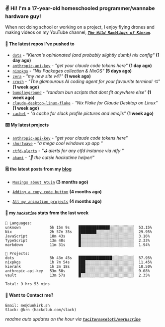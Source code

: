 ### ✌️ Hi! I'm a 17-year-old homeschooled programmer/wannabe hardware guy!

When not doing school or working on a project, I enjoy flying drones and making videos on my YouTube channel, [**_`The Wild Ramblings of Kieran`_**](https://youtube.com/@kieran.rambles).

#### 👷 The latest repos I've pushed to

- [`dots`](https://github.com/taciturnaxolotl/dots) - _"Kieran's opinionated (and probably slightly dumb) nix config"_ **(1 day ago)**
- [`anthropic-api-key`](https://github.com/taciturnaxolotl/anthropic-api-key) - _"get your claude code tokens here"_ **(1 day ago)**
- [`nixpkgs`](https://github.com/NixOS/nixpkgs) - _"Nix Packages collection & NixOS"_ **(5 days ago)**
- [`zera`](https://github.com/taciturnaxolotl/zera) - _"my new site v4?"_ **(1 week ago)**
- [`crush`](https://github.com/charmbracelet/crush) - _"The glamourous AI coding agent for your favourite terminal 💘"_ **(1 week ago)**
- [`bunplayground`](https://github.com/taciturnaxolotl/bunplayground) - _"random bun scripts that dont fit anywhere else"_ **(1 week ago)**
- [`claude-desktop-linux-flake`](https://github.com/k3d3/claude-desktop-linux-flake) - _"Nix Flake for Claude Desktop on Linux"_ **(1 week ago)**
- [`cachet`](https://github.com/taciturnaxolotl/cachet) - _"a cache for slack profile pictures and emojis"_ **(1 week ago)**

#### ⌨️ My latest projects

- [`anthropic-api-key`](https://github.com/taciturnaxolotl/anthropic-api-key) - _"get your claude code tokens here"_
- [`shortwave`](https://github.com/taciturnaxolotl/shortwave) - _"a mega cool windows xp app "_
- [`ctfd-alerts`](https://github.com/taciturnaxolotl/ctfd-alerts) - _"⛳ alerts for any ctfd instance via ntfy "_
- [`akami`](https://github.com/taciturnaxolotl/akami) - _"🌷 the cutsie hackatime helper!"_

#### 🗒️ the latest posts from my [blog](https://dunkirk.sh)

- [`Musings about Atuin`](https://dunkirk.sh/blog/atuin/) **(3 months ago)**

- [`Adding a copy code button`](https://dunkirk.sh/blog/adding-a-copy-button/) **(4 months ago)**

- [`All my animation projects`](https://dunkirk.sh/blog/my-animations/) **(4 months ago)**



#### 📡 my [_`hackatime`_](https://waka.hackclub.com) stats from the last week

```text
💾 Languages:
unknown             5h 15m 9s    ██████████████░░░░░░░░░░░  53.15%
Nix                 2h 57m 35s   ████████░░░░░░░░░░░░░░░░░  29.95%
JavaScript          18m 43s      █░░░░░░░░░░░░░░░░░░░░░░░░  3.16%
TypeScript          13m 48s      █░░░░░░░░░░░░░░░░░░░░░░░░  2.33%
markdown            11m 31s      █░░░░░░░░░░░░░░░░░░░░░░░░  1.94%

💼 Projects:
dots                5h 43m 45s   ███████████████░░░░░░░░░░  57.95%
nixpkgs             1h 7m 54s    ███░░░░░░░░░░░░░░░░░░░░░░  11.45%
kierank             1h 2m 18s    ███░░░░░░░░░░░░░░░░░░░░░░  10.50%
anthropic-api-key   53m 50s      ███░░░░░░░░░░░░░░░░░░░░░░  9.08%
vault               13m 57s      █░░░░░░░░░░░░░░░░░░░░░░░░  2.35%

Total: 9 hrs 53 mins
```

#### 📮 Want to Contact me?

```text
Email: me@dunkirk.sh
Slack: @krn (hackclub.com/slack)
```

_readme auto updates on the hour via [**`taciturnaxolotl/markscribe`**](https://github.com/taciturnaxolotl/markscribe)_
